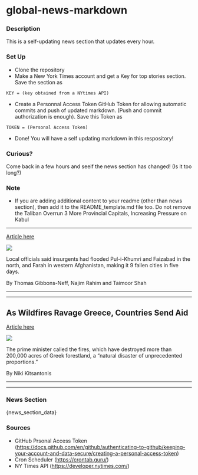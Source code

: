 # global-news-markdown

### Description 
This is a self-updating news section that updates every hour.

### Set Up 
* Clone the repository
* Make a New York Times account and get a Key for top stories section. Save the section as 
 ```
 KEY = (key obtained from a NYtimes API)
 ```
*  Create a Personnal Access Token GitHub Token for allowing automatic commits and push of updated markdown. (Push and commit authorization is enough). Save this Token as 
```
TOKEN = (Personal Access Token)
```
* Done! You will have a self updating markdown in this respository!

### Curious?
Come back in a few hours and seeif the news section has changed! (Is it too long?)

### Note
* If you are adding additional content to your readme (other than news section), then add it to the README_template.md file too. Do not remove the Taliban Overrun 3 More Provincial Capitals, Increasing Pressure on Kabul
------------------------------------------------------------------------

[Article here](https://www.nytimes.com/2021/08/10/world/asia/afghanistan-taliban-farah-cities.html)

[![](https://static01.nyt.com/images/2021/08/10/world/10afghanistan-01/merlin_123206912_4c009c2b-480d-44b3-8989-028d96fe6d21-superJumbo.jpg)](https://www.nytimes.com/2021/08/10/world/asia/afghanistan-taliban-farah-cities.html)

Local officials said insurgents had flooded Pul-i-Khumri and Faizabad in the north, and Farah in western Afghanistan, making it 9 fallen cities in five days.

By Thomas Gibbons-Neff, Najim Rahim and Taimoor Shah

* * *

* * *

As Wildfires Ravage Greece, Countries Send Aid
----------------------------------------------

[Article here](https://www.nytimes.com/2021/08/10/world/europe/wildfires-greece-aid.html)

[![](https://static01.nyt.com/images/2021/08/10/world/10greece-fires-01/merlin_193118853_057ac865-015c-48d7-a7dd-83c5b736d18b-superJumbo.jpg)](https://www.nytimes.com/2021/08/10/world/europe/wildfires-greece-aid.html)

The prime minister called the fires, which have destroyed more than 200,000 acres of Greek forestland, a “natural disaster of unprecedented proportions.”

By Niki Kitsantonis

* * *

* * *

### News Section 
{news_section_data}


### Sources 
* GitHub Prsonal Access Token (https://docs.github.com/en/github/authenticating-to-github/keeping-your-account-and-data-secure/creating-a-personal-access-token)
* Cron Scheduler (https://crontab.guru/)
* NY Times API (https://developer.nytimes.com/)
